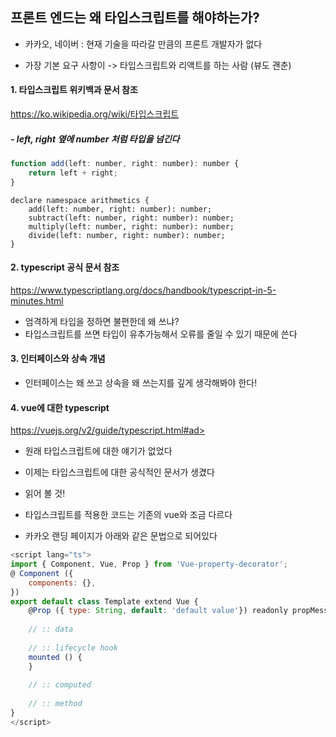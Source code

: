 ## 프론트 엔드는 왜 타입스크립트를 해야하는가?

- 카카오, 네이버 : 현재 기술을 따라갈 만큼의 프론트 개발자가 없다

- 가장 기본 요구 사항이 -> 타입스크립트와 리액트를 하는 사람 (뷰도 괜춘)



#### 1. 타입스크립트 위키백과 문서 참조

<https://ko.wikipedia.org/wiki/타입스크립트>



##### - left, right 옆에 number 처럼 타입을 넘긴다

```javascript
function add(left: number, right: number): number {
	return left + right;
}
```



```
declare namespace arithmetics {
    add(left: number, right: number): number;
    subtract(left: number, right: number): number;
    multiply(left: number, right: number): number;
    divide(left: number, right: number): number;
}
```



#### 2. typescript 공식 문서 참조

https://www.typescriptlang.org/docs/handbook/typescript-in-5-minutes.html

- 엄격하게 타입을 정하면 불편한데 왜 쓰냐?
- 타입스크립트를 쓰면 타입이 유추가능해서 오류를 줄일 수 있기 때문에 쓴다



#### 3. 인터페이스와 상속 개념

- 인터페이스는 왜 쓰고 상속을 왜 쓰는지를 깊게 생각해봐야 한다!



#### 4. vue에 대한 typescript

https://vuejs.org/v2/guide/typescript.html#ad>

- 원래 타입스크립트에 대한 얘기가 없었다
- 이제는 타입스크립트에 대한 공식적인 문서가 생겼다
- 읽어 볼 것!



- 타입스크립트를 적용한 코드는 기존의 vue와  조금 다르다

- 카카오 랜딩 페이지가 아래와 같은 문법으로 되어있다

```javascript
<script lang="ts">
import { Component, Vue, Prop } from 'Vue-property-decorator';
@ Component ({
    components: {},
})
export default class Template extend Vue {
    @Prop ({ type: String, default: 'default value'}) readonly propMessage!: string
    
    // :: data
    
    // :: lifecycle hook
    mounted () {
    }
    
    // :: computed
    
    // :: method
}
</script>
```